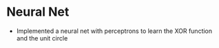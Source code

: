 # Neural Net
- Implemented a neural net with perceptrons to learn the XOR function and the
unit circle
